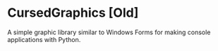 # CursedGraphics [Old]
 A simple graphic library similar to Windows Forms for making console applications with Python.